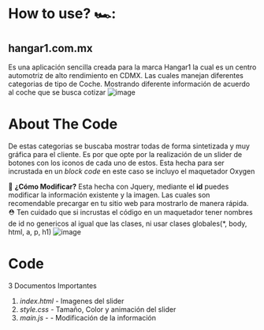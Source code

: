 # How to use?  🏎️:
## hangar1.com.mx 
Es una aplicación sencilla creada para la marca Hangar1 la cual es un centro automotriz de alto rendimiento en CDMX. Las cuales manejan diferentes categorias de tipo de Coche. Mostrando diferente información de acuerdo al coche que se busca cotizar
![image](https://github.com/IvanMarte2403/CarCarousel/assets/91630964/6ef05fc8-abdf-4c36-a34a-7bc94c2e24ea)
# About The Code
De estas categorias se buscaba mostrar todas de forma sintetizada y muy gráfica para el cliente. Es por que opte por la realización de un slider de botones con los iconos de cada uno de estos. Esta hecha para ser incrustada en un *block code* en este caso se incluyo el maquetador Oxygen

🔨 **¿Cómo Modificar?**
Esta hecha con Jquery, mediante el **id** puedes modificar la información existente y la imagen. Las cuales son recomendable precargar en tu sitio web para mostrarlo de manera rápida. ⛑️ Ten cuidado que si incrustas el código en un maquetador tener nombres de id no genericos al igual que las clases, ni usar clases globales(*, body, html, a, p, h1)
![image](https://github.com/IvanMarte2403/CarCarousel/assets/91630964/b50e74e6-f7d2-4547-be15-17c2076ca82a)

# Code
3 Documentos Importantes
1. *index.html* - Imagenes del slider
2. *style.css*  - Tamaño, Color y animación del slider
3. *main.js* -  - Modificación de la información


